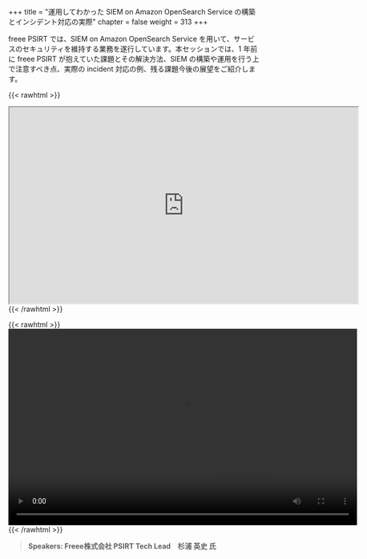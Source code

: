 +++
title = "運用してわかった SIEM on Amazon OpenSearch Service の構築とインシデント対応の実際"
chapter = false
weight = 313
+++

freee PSIRT では、SIEM on Amazon OpenSearch Service を用いて、サービスのセキュリティを維持する業務を遂行しています。本セッションでは、1 年前に freee PSIRT が抱えていた課題とその解決方法、SIEM の構築や運用を行う上で注意すべき点、実際の incident 対応の例、残る課題今後の展望をご紹介します。

{{< rawhtml >}}
<iframe src="https://dxjsvn24c4x1f.cloudfront.net/OnDemandTracks/tech_track_2.pdf" width="696" height="392"></iframe>
{{< /rawhtml >}}

{{< rawhtml >}}
<video width="696" height="392" controls>
  <source src="https://dxjsvn24c4x1f.cloudfront.net/OnDemandTracks/tech_track_2.mp4" type="video/mp4">
  Your browser doesn't support video.
</video>
{{< /rawhtml >}}

>  **Speakers: Freee株式会社 PSIRT Tech Lead　杉浦 英史 氏** 

